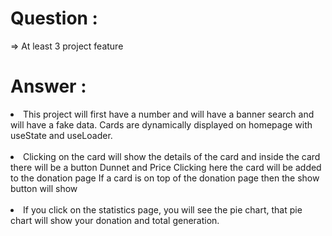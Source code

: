 # Question :
=>  At least 3 project feature 
 # Answer :
<li>This project will first have a number and will have a banner search and will have a fake data.  Cards are dynamically displayed on homepage with useState and useLoader.
</li>
<br/>
<li>Clicking on the card will show the details of the card and inside the card there will be a button Dunnet and Price Clicking here the card will be added to the donation page If a card is on top of the donation page then the show button will show</li>
<br/>
<li>If you click on the statistics page, you will see the pie chart, that pie chart will show your donation and total generation.</li>